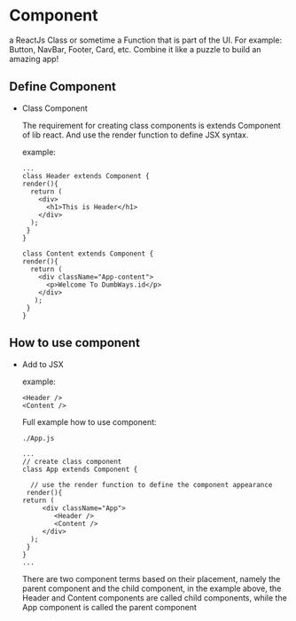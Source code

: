 # Component

a ReactJs Class or sometime a Function that is part of the UI.
For example: Button, NavBar, Footer, Card, etc. Combine it like a puzzle to build an amazing app!

## Define Component

- Class Component

  The requirement for creating class components is extends Component of lib react. And use the render function to define JSX syntax.

  example:
  ```
  ...
  class Header extends Component {
  render(){
    return (
      <div>
        <h1>This is Header</h1>
      </div>
    );
   }
  }
  
  class Content extends Component {
  render(){
    return (
      <div className="App-content">
        <p>Welcome To DumbWays.id</p>
      </div>
     );
   }
  }
  ```


## How to use component

  - Add to JSX

  	example:
    ```
	<Header />
	<Content />
    ```
    
    Full example how to use component:
    ```
	./App.js
    
    ...
    // create class component
    class App extends Component {

      // use the render function to define the component appearance
     render(){
  	return (
    	 <div className="App">
      	    <Header />
            <Content />
         </div>
      );
     }
    }
    ...
    ```

    There are two component terms based on their placement, namely the parent component and the child component,
in the example above, the Header and Content components are called child components, while the App component is called the parent component
